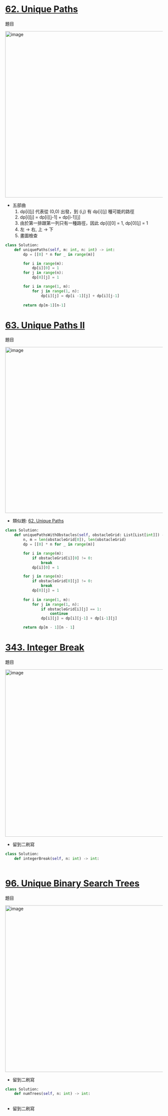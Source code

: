 # [62. Unique Paths](https://leetcode.com/problems/unique-paths/description/)
題目

<img width="531" alt="image" src="https://github.com/user-attachments/assets/dcea1807-a039-463f-9c6a-1f5b488d54ac">

- 五部曲
  1. dp[i][j] 代表從 (0,0) 出發，到 (i,j) 有 dp[i][j] 種可能的路徑
  2. dp[i][j] = dp[i][j-1] + dp[i-1][j]
  3. 由於第一排跟第一列只有一種路徑，因此 dp[i][0] = 1, dp[0][j] = 1
  4. 左 -> 右, 上 -> 下
  5. 畫圖檢查
```python
class Solution:
    def uniquePaths(self, m: int, n: int) -> int:
        dp = [[0] * n for _ in range(m)]  

        for i in range(m):
            dp[i][0] = 1
        for j in range(n):
            dp[0][j] = 1

        for i in range(1, m):
            for j in range(1, n):
                dp[i][j] = dp[i -1][j] + dp[i][j-1]
        
        return dp[m-1][n-1]
```

# [63. Unique Paths II](https://leetcode.com/problems/unique-paths-ii/descriptiono/)
題目

<img width="530" alt="image" src="https://github.com/user-attachments/assets/f8971128-c8c3-4ee9-8cc0-de235512805f">

- 類似題: [62. Unique Paths](https://leetcode.com/problems/unique-paths/description/)
```python
class Solution:
    def uniquePathsWithObstacles(self, obstacleGrid: List[List[int]]) -> int:
        n, m = len(obstacleGrid[0]), len(obstacleGrid)
        dp = [[0] * n for _ in range(m)]

        for i in range(m):
            if obstacleGrid[i][0] != 0:
                break
            dp[i][0] = 1

        for j in range(n):
            if obstacleGrid[0][j] != 0:
                break
            dp[0][j] = 1
        
        for i in range(1, m):
            for j in range(1, n):
                if obstacleGrid[i][j] == 1:
                    continue
                dp[i][j] = dp[i][j-1] + dp[i-1][j]

        return dp[m - 1][n - 1]
```

# [343. Integer Break](https://leetcode.com/problems/integer-break/description/)
題目

<img width="534" alt="image" src="https://github.com/user-attachments/assets/4b7c7fc4-387c-4c60-8024-6adfeb3163b1">

- 留到二刷寫
```python
class Solution:
    def integerBreak(self, n: int) -> int:
        
```

# [96. Unique Binary Search Trees](https://leetcode.com/problems/unique-binary-search-trees/description/)
題目

<img width="532" alt="image" src="https://github.com/user-attachments/assets/1436d01e-de16-44e6-8338-d282a04d88e6">

- 留到二刷寫
```python
class Solution:
    def numTrees(self, n: int) -> int:
        
```
- 留到二刷寫
```python
```
